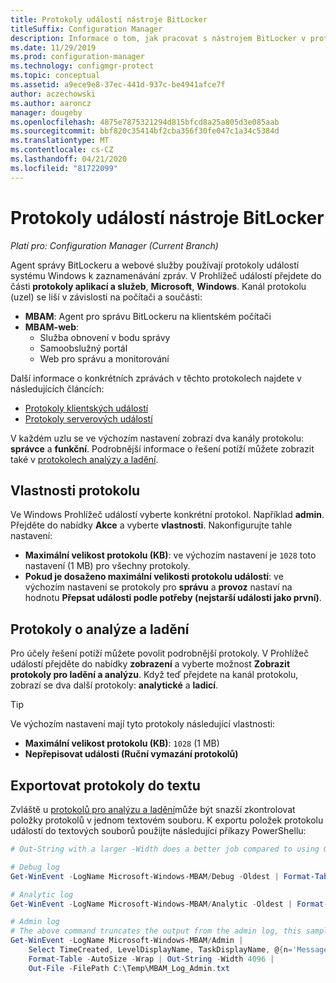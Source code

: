 ```yaml
---
title: Protokoly událostí nástroje BitLocker
titleSuffix: Configuration Manager
description: Informace o tom, jak pracovat s nástrojem BitLocker v protokolu událostí systému Windows k řešení problémů
ms.date: 11/29/2019
ms.prod: configuration-manager
ms.technology: configmgr-protect
ms.topic: conceptual
ms.assetid: a9ece9e8-37ec-441d-937c-be4941afce7f
author: aczechowski
ms.author: aaroncz
manager: dougeby
ms.openlocfilehash: 4875e7875321294d815bfcd8a25a805d3e085aab
ms.sourcegitcommit: bbf820c35414bf2cba356f30fe047c1a34c5384d
ms.translationtype: MT
ms.contentlocale: cs-CZ
ms.lasthandoff: 04/21/2020
ms.locfileid: "81722099"
---
```

# <a name="bitlocker-event-logs"></a>Protokoly událostí nástroje BitLocker

*Platí pro: Configuration Manager (Current Branch)*

Agent správy BitLockeru a webové služby používají protokoly událostí systému Windows k zaznamenávání zpráv. V Prohlížeč událostí přejdete do části **protokoly aplikací a služeb**, **Microsoft**, **Windows**. Kanál protokolu (uzel) se liší v závislosti na počítači a součásti:

- **MBAM**: Agent pro správu BitLockeru na klientském počítači
- **MBAM-web**:
  - Služba obnovení v bodu správy
  - Samoobslužný portál
  - Web pro správu a monitorování

Další informace o konkrétních zprávách v těchto protokolech najdete v následujících článcích:

- [Protokoly klientských událostí](client-event-logs.md)
- [Protokoly serverových událostí](server-event-logs.md)

V každém uzlu se ve výchozím nastavení zobrazí dva kanály protokolu: **správce** a **funkční**. Podrobnější informace o řešení potíží můžete zobrazit také v [protokolech analýzy a ladění](#bkmk_debug).

## <a name="log-properties"></a>Vlastnosti protokolu

Ve Windows Prohlížeč událostí vyberte konkrétní protokol. Například **admin**. Přejděte do nabídky **Akce** a vyberte **vlastnosti**. Nakonfigurujte tahle nastavení:

- **Maximální velikost protokolu (KB)**: ve výchozím nastavení je `1028` toto nastavení (1 MB) pro všechny protokoly.
- **Pokud je dosaženo maximální velikosti protokolu událostí**: ve výchozím nastavení se protokoly pro **správu** a **provoz** nastaví na hodnotu **Přepsat události podle potřeby (nejstarší události jako první)**.

## <a name="analytic-and-debug-logs"></a><a name="bkmk_debug"></a>Protokoly o analýze a ladění

Pro účely řešení potíží můžete povolit podrobnější protokoly. V Prohlížeč událostí přejděte do nabídky **zobrazení** a vyberte možnost **Zobrazit protokoly pro ladění a analýzu**. Když teď přejdete na kanál protokolu, zobrazí se dva další protokoly: **analytické** a **ladicí**.

> [!TIP]
> Ve výchozím nastavení mají tyto protokoly následující vlastnosti:
>
> - **Maximální velikost protokolu (KB)**: `1028` (1 MB)
> - **Nepřepisovat události (Ruční vymazání protokolů)**

## <a name="export-logs-to-text"></a>Exportovat protokoly do textu

Zvláště u [protokolů pro analýzu a ladění](#bkmk_debug)může být snazší zkontrolovat položky protokolů v jednom textovém souboru. K exportu položek protokolu událostí do textových souborů použijte následující příkazy PowerShellu:

``` PowerShell
# Out-String with a larger -Width does a better job compared to using Out-File with -Width. -Oldest is only required with debug/analytic logs.

# Debug log
Get-WinEvent -LogName Microsoft-Windows-MBAM/Debug -Oldest | Format-Table -AutoSize | Out-String -Width 4096 | Out-File C:\Temp\MBAM_Log_Debug.txt

# Analytic log
Get-WinEvent -LogName Microsoft-Windows-MBAM/Analytic -Oldest | Format-Table -AutoSize | Out-String -Width 4096 | Out-File C:\Temp\MBAM_Log_Analytic.txt

# Admin log
# The above command truncates the output from the admin log, this sample reformats the strings
Get-WinEvent -LogName Microsoft-Windows-MBAM/Admin |
    Select TimeCreated, LevelDisplayName, TaskDisplayName, @{n='Message';e={$_.Message.trim()}} |
    Format-Table -AutoSize -Wrap | Out-String -Width 4096 |
    Out-File -FilePath C:\Temp\MBAM_Log_Admin.txt
```
